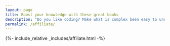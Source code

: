 ```yaml
---
layout: page
title: Boost your knowledge with these great books
description: "Do you like coding? Make what is complex been easy to understand by learning the fundamentals of computer science and software design"
permalink: /affiliate/
---
```


{%- include_relative _includes/affiliate.html -%}